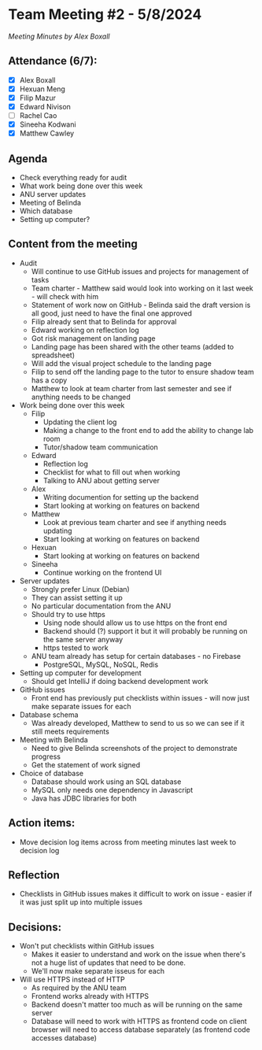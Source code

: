 # Team Meeting #2 - 5/8/2024

*Meeting Minutes by Alex Boxall*

## Attendance (6/7):

- [X] Alex Boxall
- [X] Hexuan Meng
- [X] Filip Mazur
- [X] Edward Nivison
- [ ] Rachel Cao
- [X] Sineeha Kodwani
- [X] Matthew Cawley

## Agenda
- Check everything ready for audit
- What work being done over this week
- ANU server updates
- Meeting of Belinda
- Which database
- Setting up computer?

## Content from the meeting
- Audit
  - Will continue to use GitHub issues and projects for management of tasks
  - Team charter - Matthew said would look into working on it last week - will check with him
  - Statement of work now on GitHub - Belinda said the draft version is all good, just need to have the final one approved
  - Filip already sent that to Belinda for approval
  - Edward working on reflection log
  - Got risk management on landing page
  - Landing page has been shared with the other teams (added to spreadsheet)
  - Will add the visual project schedule to the landing page
  - Filip to send off the landing page to the tutor to ensure shadow team has a copy
  - Matthew to look at team charter from last semester and see if anything needs to be changed
- Work being done over this week
  - Filip
    - Updating the client log
    - Making a change to the front end to add the ability to change lab room
    - Tutor/shadow team communication
  - Edward
    - Reflection log
    - Checklist for what to fill out when working
    - Talking to ANU about getting server
  - Alex
    - Writing documention for setting up the backend
    - Start looking at working on features on backend
  - Matthew
    - Look at previous team charter and see if anything needs updating
    - Start looking at working on features on backend
  - Hexuan
    - Start looking at working on features on backend
  - Sineeha
    - Continue working on the frontend UI
- Server updates
  - Strongly prefer Linux (Debian)
  - They can assist setting it up
  - No particular documentation from the ANU
  - Should try to use https
    - Using node should allow us to use https on the front end
    - Backend should (?) support it but it will probably be running on the same server anyway
    - https tested to work
  - ANU team already has setup for certain databases - no Firebase
    - PostgreSQL, MySQL, NoSQL, Redis
- Setting up computer for development
  - Should get IntelliJ if doing backend development work
- GitHub issues
  - Front end has previously put checklists within issues - will now just make separate issues for each 
- Database schema
  - Was already developed, Matthew to send to us so we can see if it still meets requirements
- Meeting with Belinda
  - Need to give Belinda screenshots of the project to demonstrate progress
  - Get the statement of work signed
- Choice of database
  - Database should work using an SQL database
  - MySQL only needs one dependency in Javascript
  - Java has JDBC libraries for both
  
## Action items:
- Move decision log items across from meeting minutes last week to decision log

## Reflection
- Checklists in GitHub issues makes it difficult to work on issue - easier if it was just split up into multiple issues

## Decisions:
- Won't put checklists within GitHub issues
  - Makes it easier to understand and work on the issue when there's not a huge list of updates that need to be done.
  - We'll now make separate isseus for each
- Will use HTTPS instead of HTTP
  - As required by the ANU team
  - Frontend works already with HTTPS
  - Backend doesn't matter too much as will be running on the same server
  - Database will need to work with HTTPS as frontend code on client browser will need to access database separately (as frontend code accesses database)
